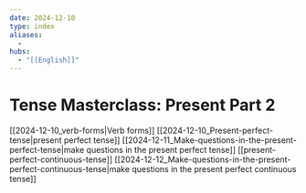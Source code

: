 ```yaml
---
date: 2024-12-10
type: index
aliases:
  -
hubs:
  - "[[English]]"
---
```


# Tense Masterclass: Present Part 2

[[2024-12-10_verb-forms|Verb forms]]
[[2024-12-10_Present-perfect-tense|present perfect tense]]
[[2024-12-11_Make-questions-in-the-present-perfect-tense|make questions in the present perfect tense]]
[[present-perfect-continuous-tense]]
[[2024-12-12_Make-questions-in-the-present-perfect-continuous-tense|make questions in the present perfect continuous tense]]


